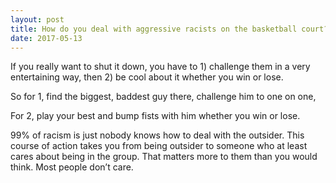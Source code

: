 ```yaml
---
layout: post
title: How do you deal with aggressive racists on the basketball court?
date: 2017-05-13
---
```


<p>If you really want to shut it down, you have to 1) challenge them in a very entertaining way, then 2) be cool about it whether you win or lose.</p><p>So for 1, find the biggest, baddest guy there, challenge him to one on one,</p><p>For 2, play your best and bump fists with him whether you win or lose.</p><p>99% of racism is just nobody knows how to deal with the outsider. This course of action takes you from being outsider to someone who at least cares about being in the group. That matters more to them than you would think. Most people don’t care.</p>
